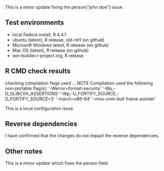 This is a minor update fixing the person("john doe") issue.

## Test environments
* local Fedora install, R 4.4.1
* ubuntu (latest), R release, old-rel1 (on github)
* Microsoft Windows latest, R release (on github)
* Mac OS (latest), R release (on github)
* win-builder.r-project.org, R release

## R CMD check results

 checking compilation flags used ... NOTE
  Compilation used the following non-portable flag(s):
    ‘-Werror=format-security’ ‘-Wp,-D_GLIBCXX_ASSERTIONS’
    ‘-Wp,-U_FORTIFY_SOURCE,-D_FORTIFY_SOURCE=3’ ‘-march=x86-64’
    ‘-mno-omit-leaf-frame-pointer’


This is a local configuration issue.

## Reverse dependencies

I have confirmed that the changes do not impact the reverse dependencies.

## Other notes

This is a minor update which fixes the person field.
